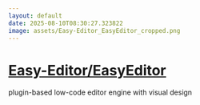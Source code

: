 ```yaml
---
layout: default
date: 2025-08-10T08:30:27.323822
image: assets/Easy-Editor_EasyEditor_cropped.png
---
```


# [Easy-Editor/EasyEditor](https://github.com/Easy-Editor/EasyEditor)

plugin-based low-code editor engine with visual design
